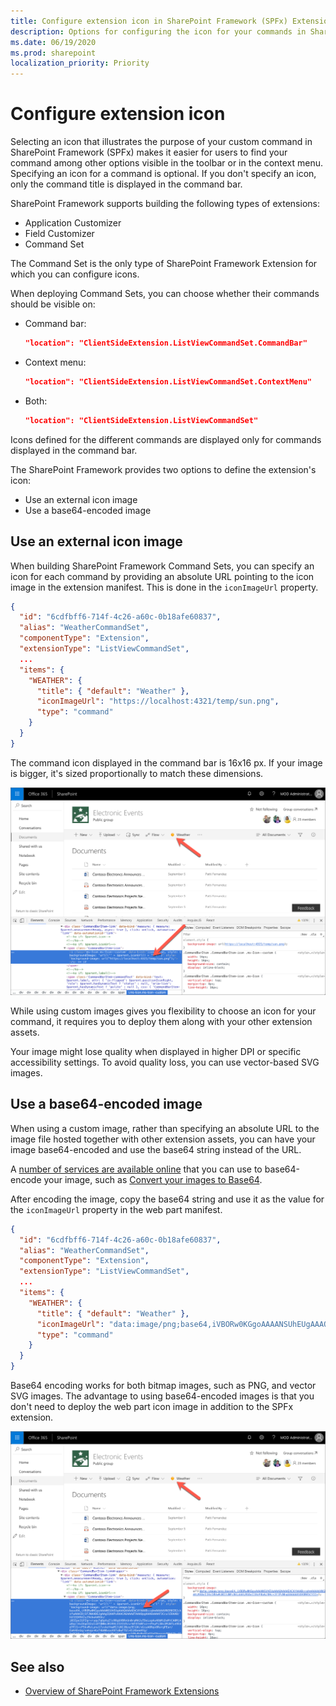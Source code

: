 ```yaml
---
title: Configure extension icon in SharePoint Framework (SPFx) Extensions
description: Options for configuring the icon for your commands in SharePoint Framework (SPFx) Extensions.
ms.date: 06/19/2020
ms.prod: sharepoint
localization_priority: Priority
---
```


# Configure extension icon

Selecting an icon that illustrates the purpose of your custom command in SharePoint Framework (SPFx) makes it easier for users to find your command among other options visible in the toolbar or in the context menu. Specifying an icon for a command is optional. If you don't specify an icon, only the command title is displayed in the command bar.

SharePoint Framework supports building the following types of extensions:

- Application Customizer
- Field Customizer
- Command Set

The Command Set is the only type of SharePoint Framework Extension for which you can configure icons.

When deploying Command Sets, you can choose whether their commands should be visible on:

- Command bar:

    ```json
    "location": "ClientSideExtension.ListViewCommandSet.CommandBar"
    ```

- Context menu:

    ```json
    "location": "ClientSideExtension.ListViewCommandSet.ContextMenu"
    ```

- Both:

    ```json
    "location": "ClientSideExtension.ListViewCommandSet"
    ```

Icons defined for the different commands are displayed only for commands displayed in the command bar.

The SharePoint Framework provides two options to define the extension's icon:

- Use an external icon image
- Use a base64-encoded image

## Use an external icon image

When building SharePoint Framework Command Sets, you can specify an icon for each command by providing an absolute URL pointing to the icon image in the extension manifest. This is done in the `iconImageUrl` property.

```json
{
  "id": "6cdfbff6-714f-4c26-a60c-0b18afe60837",
  "alias": "WeatherCommandSet",
  "componentType": "Extension",
  "extensionType": "ListViewCommandSet",
  ...
  "items": {
    "WEATHER": {
      "title": { "default": "Weather" },
      "iconImageUrl": "https://localhost:4321/temp/sun.png",
      "type": "command"
    }
  }
}
```

The command icon displayed in the command bar is 16x16 px. If your image is bigger, it's sized proportionally to match these dimensions.

![Custom image used as the command icon in the command bar](../../../images/extensionicon_commandbar_imagepng.png)

While using custom images gives you flexibility to choose an icon for your command, it requires you to deploy them along with your other extension assets.

Your image might lose quality when displayed in higher DPI or specific accessibility settings. To avoid quality loss, you can use vector-based SVG images.

## Use a base64-encoded image

When using a custom image, rather than specifying an absolute URL to the image file hosted together with other extension assets, you can have your image base64-encoded and use the base64 string instead of the URL.

A [number of services are available online](https://www.bing.com/search?q=convert+image+to+base64) that you can use to base64-encode your image, such as [Convert your images to Base64](https://www.base64-image.de).

After encoding the image, copy the base64 string and use it as the value for the `iconImageUrl` property in the web part manifest.

```json
{
  "id": "6cdfbff6-714f-4c26-a60c-0b18afe60837",
  "alias": "WeatherCommandSet",
  "componentType": "Extension",
  "extensionType": "ListViewCommandSet",
  ...
  "items": {
    "WEATHER": {
      "title": { "default": "Weather" },
      "iconImageUrl": "data:image/png;base64,iVBORw0KGgoAAAANSUhEUgAAAQAAAAEACAYAAABccqhmAAAAAXNSR0IB2cksfwAAACBjSFJNAAB6JgAAgIQAAPoAAACA6AAAdTAAAOpgAAA6mAAAF3CculE8AAB/hUlEQVR42u29ebwkWVUn/j03Ipe31PZqr+ruqu7q6pXuZlcRRgUVBRnUn0rpMAJuTDeLog4u48bMiDoMtCA0MjAwOqil4oI6qCO2oIiDTQ...",
      "type": "command"
    }
  }
}
```

Base64 encoding works for both bitmap images, such as PNG, and vector SVG images. The advantage to using base64-encoded images is that you don't need to deploy the web part icon image in addition to the SPFx extension.

![Base64 encoded image displayed as web part icon in the toolbox](../../../images/extensionicon_commandbar_base64.png)

## See also

- [Overview of SharePoint Framework Extensions](../overview-extensions.md)
